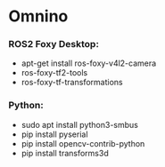# Omnino

### ROS2 Foxy Desktop:
* apt-get install ros-foxy-v4l2-camera
* ros-foxy-tf2-tools
* ros-foxy-tf-transformations

### Python:
* sudo apt install python3-smbus
* pip install pyserial
* pip install opencv-contrib-python
* pip install transforms3d
